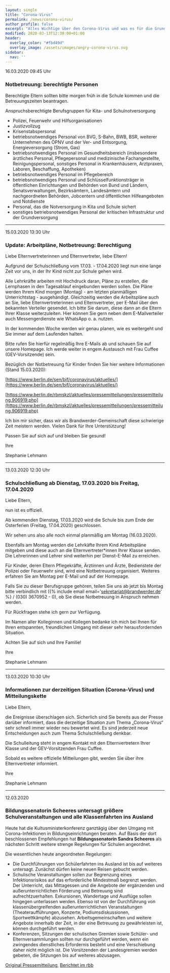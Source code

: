 ```yaml
---
layout: single
title: "Corona-Virus"
permalink: /news/corona-virus/
author_profile: false
excerpt: "Alles Wichtige über den Corona-Virus und was es für die Grundschule am Brandwerder bedeutet."
modified: 2020-03-13T12:30:00+01:00
header:
  overlay_color: "#fbd49d"
  overlay_image: /assets/images/angry-corona-virus.svg
sidebar:
  nav: ''
---
```


16.03.2020 09:45 Uhr

### Notbetreuung: berechtigte Personen

Berechtigte Eltern sollten bitte morgen früh in die Schule kommen und die Betreuungszeiten beantragen.

Anspruchsberechtigte Berufsgruppen für Kita- und Schulnotversorgung
* Polizei, Feuerwehr und Hilfsorganisationen
* Justizvollzug
* Krisenstabspersonal
* betriebsnotwendiges Personal von BVG, S-Bahn, BWB, BSR, weiterer Unternehmen des ÖPNV und der Ver- und Entsorgung, Energieversorgung (Strom, Gas)
* betriebsnotwendiges Personal im Gesundheitsbereich (insbesondere ärztliches Personal, Pflegepersonal und medizinische Fachangestellte, Reinigungspersonal, sonstiges Personal in Krankenhäusern, Arztpraxen, Laboren, Beschaffung, Apotheken)
* betriebsnotwendiges Personal im Pflegebereich
* betriebsnotwendiges Personal und Schlüsselfunktionsträger in öffentlichen Einrichtungen und Behörden von Bund und Ländern, Senatsverwaltungen, Bezirksämtern, Landesämtern und nachgeordneten Behörden, Jobcentern und öffentlichen Hilfeangeboten und Notdienste
* Personal, das die Notversorgung in Kita und Schule sichert
* sonstiges betriebsnotwendiges Personal der kritischen Infrastruktur und der Grundversorgung

---

15.03.2020 13:30 Uhr

### Update: Arbeitpläne, Notbetreuung: Berechtigung

Liebe Elternvertreterinnen und Elternvertreter,
liebe Eltern!

Aufgrund der Schulschließung vom 17.03. - 17.04.2020 liegt nun eine lange Zeit vor uns,  in der Ihr Kind nicht zur Schule gehen wird.

Alle Lehrkräfte arbeiten mit Hochdruck daran, Pläne zu erstellen, die Lernphasen in den Tagesablauf eingebunden werden sollen. Die Pläne werden Ihrem  Kind morgen (Montag) - am letzten planmäßigen Unterrichtstag - ausgehändigt. Gleichzeitig werden die Arbeitspläne auch an Sie, liebe Elternvertreterinnen und Elternvertreter,  per E-Mail über den bekannten Verteiler gesendet. Ich bitte Sie darum, diese dann an die Eltern Ihrer Klasse weiterzuleiten. Hier können Sie gern neben dem E-Mailverteiler auch Messengerdienste wie WhatsApp o. a. nutzen.

In der kommenden Woche werden wir genau planen, wie es weitergeht und Sie immer auf dem Laufenden halten.

Bitte rufen Sie hierfür regelmäßig Ihre E-Mails ab und schauen Sie auf unsere Homepage. Ich werde weiter in engem Austausch mit Frau Cuffee (GEV-Vorsitzende) sein.

Bezüglich der Notbetreuung für Kinder finden Sie hier weitere Informationen
(Stand 15.03.2020):

[https://www.berlin.de/sen/bjf/coronavirus/aktuelles/](https://www.berlin.de/sen/bjf/coronavirus/aktuelles/)

[https://www.berlin.de/rbmskzl/aktuelles/pressemitteilungen/pressemitteilung.906919.php](https://www.berlin.de/rbmskzl/aktuelles/pressemitteilungen/pressemitteilung.906919.php)

Ich bin mir sicher, dass wir als Brandwerder-Gemeinschaft diese schwierige Zeit meistern werden. Vielen Dank für Ihre Unterstützung!

Passen Sie auf sich auf und bleiben Sie gesund!

Ihre

Stephanie Lehmann

---

13.03.2020 12:30 Uhr

### Schulschließung ab Dienstag, 17.03.2020 bis Freitag, 17.04.2020

Liebe Eltern,

nun ist es offiziell.

Ab kommenden Dienstag, 17.03.2020 wird die Schule bis zum Ende der Osterferien (Freitag, 17.04.2020) geschlossen.

Wir sehen uns also alle noch einmal planmäßig am Montag (16.03.2020).

Ebenfalls am Montag werden die Lehrkäfte Ihrem Kind Arbeitspläne mitgeben und diese auch an die Elternvertreter*innen Ihrer Klasse senden. Die Lehrerinnen und Lehrer sind weiterhin per Dienst-E-Mail zu erreichen.

Für Kinder, deren Eltern Pflegekräfte, Ärztinnen und Ärzte, Bedienstete der Polizei oder Feuerwehr sind, wird eine Notbetreuung organisiert. Weiteres erfahren Sie am Montag per E-Mail und auf der Homepage.

Falls Sie zu dieser Berufsgruppe gehören, teilen Sie uns ab jetzt bis Montag bitte verbindlich mit ({% include email email='sekretariat@brandwerder.de' %} / (030) 3670952 - 0), ob Sie diese Notbetreuung in Anspruch nehmen werden.

Für Rückfragen stehe ich gern zur Verfügung.

Im Namen aller Kolleginnen und Kollegen bedanke ich mich bei Ihnen für Ihren entspannten, freundlichen Umgang mit dieser sehr herausfordernden Situation.

Achten Sie auf sich und Ihre Familie!

Ihre

Stephanie Lehmann

---

13.03.2020 10:30 Uhr

### Informationen zur derzeitigen Situation (Corona-Virus) und Mitteilungskette

Liebe Eltern,

die Ereignisse überschlagen sich. Sicherlich sind Sie bereits aus der Presse darüber informiert, dass die derzeitige Situation zum Thema „Corona-Virus“ sehr schnell immer wieder neu bewertet wird. Es sind jederzeit neue Entscheidungen auch zum Thema Schulschließung denkbar.

Die Schulleitung steht in engem Kontakt mit den Elternvertretern Ihrer Klasse und der GEV-Vorsitzenden Frau Cuffee.

Sobald es weitere offizielle Mitteilungen gibt, werden Sie über ihre Elternvertreter informiert.

Ihre

Stephanie Lehmann

---

12.03.2020

### Bildungssenatorin Scheeres untersagt größere Schulveranstaltungen und alle Klassenfahrten ins Ausland

Heute hat die Kultusministerkonferenz ganztägig über den Umgang mit Corona-Infektionen in Bildungseinrichtungen beraten. Auf Basis der dort beschlossenen Empfehlungen hat **Bildungssenatorin Sandra Scheeres** als nächsten Schritt weitere strenge Regelungen für Schulen angeordnet.

Die wesentlichen heute angeordneten Regelungen:

* Die Durchführungen von Schülerfahrten ins Ausland ist bis auf weiteres untersagt. Zunächst dürfen keine neuen Reisen gebucht werden.
* Schulische Veranstaltungen sollen zur Begrenzung eines Infektionsrisikos auf das erforderliche Mindestmaß begrenzt werden. Der Unterricht, das Mittagessen und die Angebote der ergänzenden und außerunterrichtlichen Förderung und Betreuung sind aufrechtzuerhalten. Exkursionen, Wandertage und Ausflüge sollen hingegen unterlassen werden. Ebenso ist von der Durchführung von klassenübergreifenden außerunterrichtlichen Veranstaltungen (Theateraufführungen, Konzerte, Podiumsdiskussionen, Sportwettkämpfe) abzusehen. Arbeitsgemeinschaften und weitere Angebote innerhalb der Zeit, in der eine Betreuung zu gewährleisten ist, können durchgeführt werden.
* Konferenzen, Sitzungen der schulischen Gremien sowie Schüler- und Elternversammlungen sollten nur durchgeführt werden, wenn ein zwingendes dienstliches Erfordernis besteht und eine Verschiebung daher nicht möglich ist. Die Vorsitzenden der Landesgremien werden gebeten, die Sitzungen bis auf weiteres abzusagen.

[Original Pressemitteilung](/assets/files/pressemitteilung-2020-03-12-corona-virus.jpg), [Berichtet im rbb](https://www.rbb24.de/politik/thema/2020/coronavirus/beitraege/berlin-schulen-scheeres-massnahmen.html)

